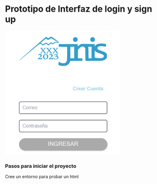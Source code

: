 # Prototipo de Interfaz de login y sign up

![Cuenta creacion/ingreso](login.png)

### Pasos para iniciar el proyecto

Cree un entorno para probar un html
